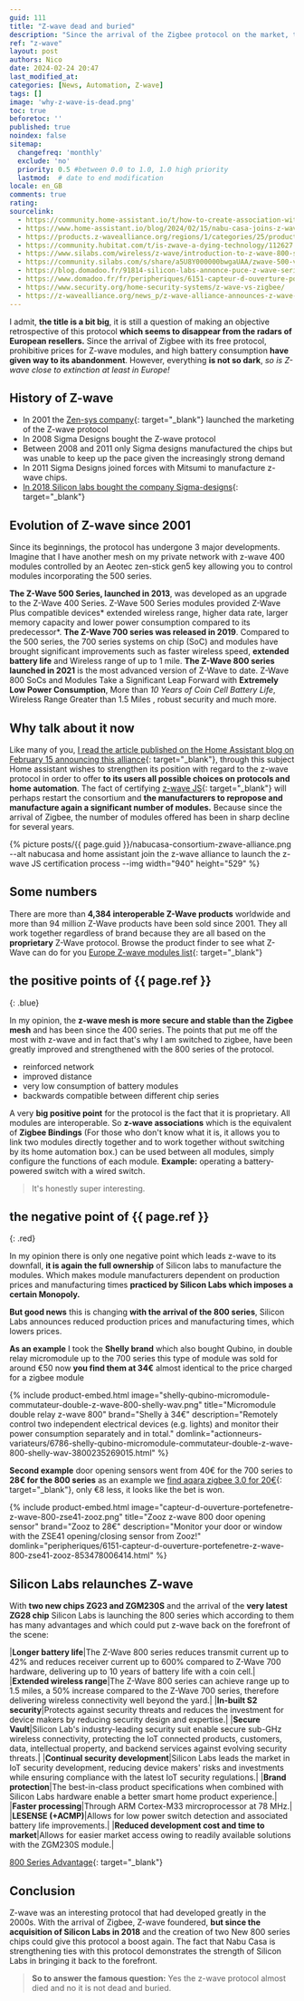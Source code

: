 ```yaml
---
guid: 111
title: "Z-wave dead and buried"
description: "Since the arrival of the Zigbee protocol on the market, the Z-wave protocol seems to be at a standstill, let's take stock of this situation."
ref: "z-wave"
layout: post
authors: Nico
date: 2024-02-24 20:47
last_modified_at: 
categories: [News, Automation, Z-wave]
tags: []
image: 'why-z-wave-is-dead.png'
toc: true
beforetoc: ''
published: true
noindex: false
sitemap:
  changefreq: 'monthly'
  exclude: 'no'
  priority: 0.5 #between 0.0 to 1.0, 1.0 high priority
  lastmod:  # date to end modification
locale: en_GB
comments: true
rating:  
sourcelink:
  - https://community.home-assistant.io/t/how-to-create-association-with-zwave-js-or-zwave-js-ui/621072/2
  - https://www.home-assistant.io/blog/2024/02/15/nabu-casa-joins-z-wave-alliance/
  - https://products.z-wavealliance.org/regions/1/categories/25/products
  - https://community.hubitat.com/t/is-zwave-a-dying-technology/112627
  - https://www.silabs.com/wireless/z-wave/introduction-to-z-wave-800-series
  - https://community.silabs.com/s/share/a5U8Y000000bwgaUAA/zwave-500-vs-700-vs-800-why-use-the-new-800-series-for-smart-home-devices?language=en_US
  - https://blog.domadoo.fr/91814-silicon-labs-annonce-puce-z-wave-serie-800/
  - https://www.domadoo.fr/fr/peripheriques/6151-capteur-d-ouverture-portefenetre-z-wave-800-zse41-zooz-853478006414.html
  - https://www.security.org/home-security-systems/z-wave-vs-zigbee/
  - https://z-wavealliance.org/news_p/z-wave-alliance-announces-z-wave-source-code-project-is-complete-now-open-and-widely-available-to-members/
---
```

I admit, **the title is a bit big**, it is still a question of making an objective retrospective of this protocol **which seems to disappear from the radars of European resellers.** Since the arrival of Zigbee with its free protocol, prohibitive prices for Z-wave modules, and high battery consumption **have given way to its abandonment**. However, everything **is not so dark**, *so is Z-wave close to extinction at least in Europe!*

## History of Z-wave

- In 2001 the [Zen-sys company](http://www.zen-sys.com/){: target="_blank"} launched the marketing of the Z-wave protocol
- In 2008 Sigma Designs bought the Z-wave protocol
- Between 2008 and 2011 only Sigma designs manufactured the chips but was unable to keep up the pace given the increasingly strong demand
- In 2011 Sigma Designs joined forces with Mitsumi to manufacture z-wave chips.
- [In 2018 Silicon labs bought the company Sigma-designs](https://news.silabs.com/2018-04-18-Silicon-Labs-Completes-Acquisition-of-Sigma-Designs-Z-Wave-Business){: target="_blank"}

## Evolution of Z-wave since 2001

Since its beginnings, the protocol has undergone 3 major developments. Imagine that I have another mesh on my private network with z-wave 400 modules controlled by an Aeotec zen-stick gen5 key allowing you to control modules incorporating the 500 series.

**The Z-Wave 500 Series, launched in 2013**, was developed as an upgrade to the Z-Wave 400 Series. Z-Wave 500 Series modules provided Z-Wave Plus compatible devices* extended wireless range, higher data rate, larger memory capacity and lower power consumption compared to its predecessor*.
**The Z-Wave 700 series was released in 2019**. Compared to the 500 series, the 700 series systems on chip (SoC) and modules have brought significant improvements such as faster wireless speed, **extended battery life** and Wireless range of up to 1 mile.
**The Z-Wave 800 series launched in 2021** is the most advanced version of Z-Wave to date. Z-Wave 800 SoCs and Modules Take a Significant Leap Forward with **Extremely Low Power Consumption**, More than *10 Years of Coin Cell Battery Life*, Wireless Range Greater than 1.5 Miles , robust security and much more.

## Why talk about it now

Like many of you, [I read the article published on the Home Assistant blog on February 15 announcing this alliance](https://www.home-assistant.io/blog/2024/02/15/nabu-casa-joins-z-wave-alliance/){: target="_blank"}, through this subject Home assistant wishes to strengthen its position with regard to the z-wave protocol in order to offer **to its users all possible choices on protocols and home automation**. The fact of certifying [z-wave JS](https://github.com/zwave-js){: target="_blank"} will perhaps restart the consortium and **the manufacturers to repropose and manufacture again a significant number of modules.** Because since the arrival of Zigbee, the number of modules offered has been in sharp decline for several years.

{% picture posts/{{ page.guid }}/nabucasa-consortium-zwave-alliance.png --alt nabucasa and home assistant join the z-wave alliance to launch the z-wave JS certification process --img width="940" height="529" %}

## Some numbers

There are more than **4,384 interoperable Z-Wave products** worldwide and more than 94 million Z-Wave products have been sold since 2001. They all work together regardless of brand because they are all based on the **proprietary** Z-Wave protocol.
Browse the product finder to see what Z-Wave can do for you [Europe Z-wave modules list](https://products.z-wavealliance.org/regions/1/categories/25/products){: target="_blank"}

## **the positive points** of {{ page.ref }}
{: .blue}

In my opinion, the **z-wave mesh is more secure and stable than the Zigbee mesh** and has been since the 400 series. The points that put me off the most with z-wave and in fact that's why I am switched to zigbee, have been greatly improved and strengthened with the 800 series of the protocol.
- reinforced network
- improved distance
- very low consumption of battery modules
- backwards compatible between different chip series

A very **big positive point** for the protocol is the fact that it is proprietary. All modules are interoperable. So **z-wave associations** which is the equivalent of **Zigbee Bindings** (For those who don't know what it is, it allows you to link two modules directly together and to work together without switching by its home automation box.) can be used between all modules, simply configure the functions of each module. **Example:** operating a battery-powered switch with a wired switch.

> It's honestly super interesting.

## **the negative point** of {{ page.ref }}
{: .red}

In my opinion there is only one negative point which leads z-wave to its downfall, **it is again the full ownership** of Silicon labs to manufacture the modules. Which makes module manufacturers dependent on production prices and manufacturing times **practiced by Silicon Labs which imposes a certain Monopoly.**

**But good news** this is changing **with the arrival of the 800 series**, Silicon Labs announces reduced production prices and manufacturing times, which lowers prices.

**As an example** I took the **Shelly brand** which also bought Qubino, in double relay micromodule up to the 700 series this type of module was sold for around €50 now **you find them at 34€** almost identical to the price charged for a zigbee module 

{% include product-embed.html image="shelly-qubino-micromodule-commutateur-double-z-wave-800-shelly-wav.png" title="Micromodule double relay z-wave 800" brand="Shelly à 34€" description="Remotely control two independent electrical devices (e.g. lights) and monitor their power consumption separately and in total." domlink="actionneurs-variateurs/6786-shelly-qubino-micromodule-commutateur-double-z-wave-800-shelly-wav-3800235269015.html" %}

**Second example** door opening sensors went from 40€ for the 700 series to **28€ for the 800 series** as an example we [find aqara zigbee 3.0 for 20€](https://www.domadoo.fr/fr/detecteurs/6707-detecteur-d-ouverture-portefenetre-zigbee-30-door-and-window-sensor-t1-aqara.html?domid=39){: target="_blank"}, only €8 less, it looks like the bet is won.

{% include product-embed.html image="capteur-d-ouverture-portefenetre-z-wave-800-zse41-zooz.png" title="Zooz z-wave 800 door opening sensor" brand="Zooz to 28€" description="Monitor your door or window with the ZSE41 opening/closing sensor from Zooz!" domlink="peripheriques/6151-capteur-d-ouverture-portefenetre-z-wave-800-zse41-zooz-853478006414.html" %}

## Silicon Labs relaunches Z-wave

With **two new chips ZG23 and ZGM230S** and the arrival of the **very latest ZG28 chip** Silicon Labs is launching the 800 series which according to them has many advantages and which could put z-wave back on the forefront of the scene:

|**Longer battery life**|The Z-Wave 800 series reduces transmit current up to 42% and reduces receiver current up to 600% compared to Z-Wave 700 hardware, delivering up to 10 years of battery life with a coin cell.|
|**Extended wireless range**|The Z-Wave 800 series can achieve range up to 1.5 miles, a 50% increase compared to the Z-Wave 700 series, therefore delivering wireless connectivity well beyond the yard.|
|**In-built S2 security**|Protects against security threats and reduces the investment for device makers by reducing security design and expertise.|
|**Secure Vault**|Silicon Lab's industry-leading security suit enable secure sub-GHz wireless connectivity, protecting the IoT connected products, customers, data, intellectual property, and backend services against evolving security threats.|
|**Continual security development**|Silicon Labs leads the market in IoT security development, reducing device makers' risks and investments while ensuring compliance with the latest IoT security regulations.|
|**Brand protection**|The best-in-class product specifications when combined with Silicon Labs hardware enable a better smart home product experience.|
|**Faster processing**|Through ARM Cortex-M33 mircroprocessor at 78 MHz.|
|**LESENSE (+ACMP)**|Allows for low power switch detection and associated battery life improvements.|
|**Reduced development cost and time to market**|Allows for easier market access owing to readily available solutions with the ZGM230S module.|

[800 Series Advantage](https://www.silabs.com/wireless/z-wave/introduction-to-z-wave-800-series){: target="_blank"}


## Conclusion

Z-wave was an interesting protocol that had developed greatly in the 2000s. With the arrival of Zigbee, Z-wave foundered, **but since the acquisition of Silicon Labs in 2018** and the creation of two New 800 series chips could give this protocol a boost again. The fact that Nabu Casa is strengthening ties with this protocol demonstrates the strength of Silicon Labs in bringing it back to the forefront.

> **So to answer the famous question:** Yes the z-wave protocol almost died and no it is not dead and buried.

